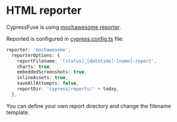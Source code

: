 # HTML reporter

CypressFuse is using [mochawesome reporter](https://www.npmjs.com/package/mochawesome).

Reported is configured in [cypress.config.ts](../cypress.config.ts) file:

```typescript
reporter: 'mochawesome',
  reporterOptions: {
    reportFilename: '[status]_[datetime]-[name]-report',
    charts: true,
    embeddedScreenshots: true,
    inlineAssets: true,
    saveAllAttempts: false,
    reportDir: 'cypress/reports/' + today,
  },
```

You can define your own report directory and change the filename template.
